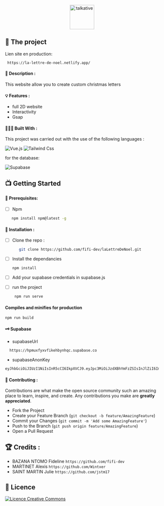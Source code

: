 <p align='center'> <img src="https://images.unsplash.com/photo-1636703781918-29c773dd0870?ixlib=rb-4.0.3&ixid=M3wxMjA3fDB8MHxzZWFyY2h8MTN8fGNocml0bWFzfGVufDB8fDB8fHww&auto=format&fit=crop&w=800&q=60" height="80" alt="talkative" border="0"> </p>

## 💼 The project

Lien site en production: 

     https://la-lettre-de-noel.netlify.app/

#### 📝 Description :

This website allow you to create custom christmas letters 

#### 💡 Features :

- full 2D website
- Interactivity
- Gsap

#### 👩🏾‍💻 Built With :

This project was carried out with the use of the following languages :

![Vue.js](https://img.shields.io/badge/Vue.js-35495E?style=for-the-badge&logo=vue.js&logoColor=4FC08D)
![Tailwind Css](https://img.shields.io/badge/Tailwind_CSS-38B2AC?style=for-the-badge&logo=tailwind-css&logoColor=white)

for the database: 

![Supabase](https://img.shields.io/badge/Supabase-3ECF8E?style=for-the-badge&logo=supabase&logoColor=white)


## 📺 Getting Started

#### 🔐 Prerequisites: 

- [ ] Npm

```sh
   npm install npm@latest -g
   ```

#### 💾 Installation :

- [ ] Clone the repo :

  ```sh
     git clone https://github.com/fifi-dev/laLettreDeNoel.git
     ```

- [ ] Install the dependancies

   ```sh
   npm install
   ```

- [ ] Add your supabase credentials in supabase.js

- [ ] run the project

  ```sh
   npm run serve
  ```

#### Compiles and minifies for production

```
npm run build
```

#### 🗝 Supabase

- supabaseUrl

```sh
  https://hpmuxfyxvfikehbynhqc.supabase.co
   ```

- supabaseAnonKey

```sh
eyJhbGciOiJIUzI1NiIsInR5cCI6IkpXVCJ9.eyJpc3MiOiJzdXBhYmFzZSIsInJlZiI6ImhwbXV4Znl4dmZpa2VoYnluaHFjIiwicm9sZSI6ImFub24iLCJpYXQiOjE2ODUwMDE4MTUsImV4cCI6MjAwMDU3NzgxNX0.UTfAVwZX5slArbl_SMSz8dGIbyF3c7Tggdchg1cKXSs
   ```
  
#### 🤝 Contributing :

Contributions are what make the open source community such an amazing place to learn, inspire, and create. Any contributions you make are **greatly appreciated**.

- Fork the Project
- Create your Feature Branch (`git checkout -b feature/AmazingFeature`)
- Commit your Changes (`git commit -m 'Add some AmazingFeature'`)
- Push to the Branch (`git push origin feature/AmazingFeature`)
- Open a Pull Request



## 🏆 Credits :


- BAZANA NTOMO Fideline `https://github.com/fifi-dev`
- MARTINET Alexis `https://github.com/Wintxer`
- SAINT MARTIN Julie `https://github.com/jstm17`



## 📜 Licence
 <a align="center"  rel="license" href="http://creativecommons.org/licenses/by-nc/4.0/"><img alt="Licence Creative Commons" style="border-width:0" src="https://i.creativecommons.org/l/by-nc/4.0/88x31.png" /></a>
